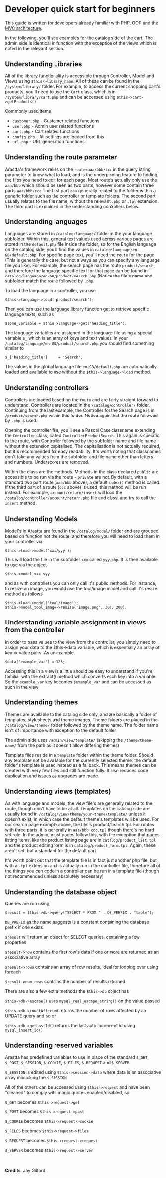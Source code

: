 Developer quick start for beginners
===================================

This guide is written for developers already familiar with PHP, OOP and the [MVC architecture](docs/developers/mvc-structure).

In the following, you'll see examples for the catalog side of the cart. The admin side is identical in function with the exception of the views which is noted in the relevant section.

Understanding Libraries
-----------------------
All of the library functionality is accessible through Controller, Model and Views using `$this->library_name`. All of these can be found in the `/system/library/` folder. For example, to access the current shopping cart's products, you'll need to use the `Cart` class, which is in `/system/library/cart.php` and can be accessed using `$this->cart->getProducts()`

Commonly used items

* `customer.php` - Customer related functions
* `user.php` - Admin user related functions
* `cart.php` - Cart related functions
* `config.php` - All settings are loaded from this
* `url.php` - URL generation functions

Understanding the route parameter
---------------------------------

Arastta's framework relies on the `route=aaa/bbb/ccc` in the query string parameter to know what to load, and is the underpinning feature to finding the files you need to edit for each page. Most route's actually only use the `aaa/bbb` which should be seen as two parts, however some contain three parts `aaa/bbb/ccc` The first part `aaa` generally related to the folder within a generic folder such as the controller or template folders. The second part usually relates to the file name, without the relevant `.php` or `.tpl` extension. The third part is explained in the understanding controllers below.

Understanding languages
-----------------------

Languages are stored in `/catalog/language/` folder in the your language subfolder. Within this, general text values used across various pages are stored in the `default.php` file inside the folder, so for the English language on the catalog side, you'll find the values in `catalog/language/en-GB/default.php`. For specific page text, you'll need the `route` for the page (This is generally the case, but not always as you can specify any language file you like). For example, the search page has the route `product/search`, and therefore the language specific text for that page can be found in `catalog/language/en-GB/product/search.php` (Notice the file's name and subfolder match the route followed by `.php`.

To load the language in a controller, you use

```
$this->language->load('product/search');
```

Then you can use the language library function get to retrieve specific language texts, such as

```
$some_variable = $this->language->get('heading_title');
```

The language variables are assigned in the language file using a special variable `$_` which is an array of keys and text values. In your `/catalog/language/en-GB/product/search.php` you should find something similar to

```
$_['heading_title']     = 'Search';
```

The values in the global language file `en-GB/default.php` are automatically loaded and available to use without the `$this->language->load` method.

Understanding controllers
-------------------------

Controllers are loaded based on the `route` and are fairly straight forward to understand. Controllers are located in the `/catalog/controller/` folder. Continuing from the last example, the Controller for the Search page is in `/product/search.php` within this folder. Notice again that the route followed by `.php` is used.

Opening the controller file, you'll see a Pascal Case classname extending the `Controller` class, called `ControllerProductSearch`. This again is specific to the route, with Controller followed by the subfolder name and file name without the extension capitalised. The capitalisation is not actually required, but it's recommended for easy readability. It's worth noting that classnames don't take any values from the subfolder and file name other than letters and numbers. Underscores are removed.

Within the class are the methods. Methods in the class declared `public` are accessible to be run via the route - `private` are not. By default, with a standard two part route (`aaa/bbb` above), a default `index()` method is called. If the third part of a route (`ccc` above) is used, this method will be run instead. For example, `account/return/insert` will load the `/catalog/controller/account/return.php` file and class, and try to call the `insert` method.

Understanding Models
--------------------

Model's in Arastta are found in the `/catalog/model/` folder and are grouped based on function not the route, and therefore you will need to load them in your controller via

```
$this->load->model('xxx/yyy');
```

This will load the file in the subfolder `xxx` called `yyy.php`. It is then available to use via the object

```
$this->model_xxx_yyy
```

and as with controllers you can only call it's public methods. For instance, to resize an image, you would use the tool/image model and call it's resize method as follows

```
$this->load->model('tool/image');
$this->model_tool_image->resize('image.png', 300, 200);
```

Understanding variable assignment in views from the controller
--------------------------------------------------------------

In order to pass values to the view from the controller, you simply need to assign your data to the $this->data variable, which is essentially an array of key => value pairs. As an example

```
$data['example_var'] = 123;
```

Accessing this in a view is a little should be easy to understand if you're familiar with the extract() method which converts each key into a variable. So the `example_var` key becomes `$example_var` and can be accessed as such in the view

Understanding themes
--------------------

Themes are available to the catalog side only, and are basically a folder of templates, stylesheets and theme images. Theme folders are placed in the `/catalog/view/theme/` folder followed by the theme name. The folder name isn't of importance with exception to the default folder

The admin side uses `/admin/view/template/` (skipping the `/theme/theme-name/` from the path as it doesn't allow differing themes)

Template files reside in a `template` folder within the theme folder. Should any template not be available for the currently selected theme, the default folder's template is used instead as a fallback. This means themes can be created with very few files and still function fully. It also reduces code duplication and issues as upgrades are made

Understanding views (templates)
-------------------------------

As with language and models, the view file's are generally related to the route, though don't have to be at all. Templates on the catalog side are usually found in `/catalog/view/theme/your-theme/template/` unless it doesn't exist, in which case the default theme's templates will be used. For our search page example above, the file is product/search.tpl. For routes with three parts, it is generally in `aaa/bbb_ccc.tpl` though there's no hard set rule. In the admin, most pages follow this, with the exception that pages listing items, like the product listing page are in `catalog/product_list.tpl` and the product editing form is in `catalog/product_form.tpl`. Again, these aren't set, but a standard for the default cart

It's worth point out that the template file is in fact just another php file, but with a `.tpl` extension and is actually run in the controller file, therefore all of the things you can code in a controller can be run in a template file (though not recommended unless absolutely necessary)

Understanding the database object
---------------------------------

Queries are run using

```
$result = $this->db->query("SELECT * FROM " . DB_PREFIX . "table");
```

`DB_PREFIX` as the name suggests is a constant containing the database prefix if one exists

`$result` will return an object for SELECT queries, containing a few properties

`$result->row` contains the first row's data if one or more are returned as an associative array

`$result->rows` contains an array of row results, ideal for looping over using foreach

`$result->num_rows` contains the number of results returned

There are also a few extra methods the `$this->db` object has

`$this->db->escape()` uses `mysql_real_escape_string()` on the value passed

`$this->db->countAffected` returns the number of rows affected by an UPDATE query and so on

`$this->db->getLastId()` returns the last auto increment id using `mysql_insert_id()`

Understanding reserved variables
--------------------------------

Arastta has predefined variables to use in place of the standard `$_GET`, `$_POST`, `$_SESSION`, `$_COOKIE`, `$_FILES`, `$_REQUEST` and `$_SERVER`

`$_SESSION` is edited using `$this->session->data` where data is an associative array mimicking the `$_SESSION`

All of the others can be accessed using `$this->request` and have been "cleaned" to comply with magic quotes enabled/disabled, so

`$_GET` becomes `$this->request->get`

`$_POST` becomes `$this->request->post`

`$_COOKIE` becomes `$this->request->cookie`

`$_FILES` becomes `$this->request->files`

`$_REQUEST` becomes `$this->request->request`

`$_SERVER` becomes `$this->request->server`

<br/><br/>
**Credits**: Jay Gilford